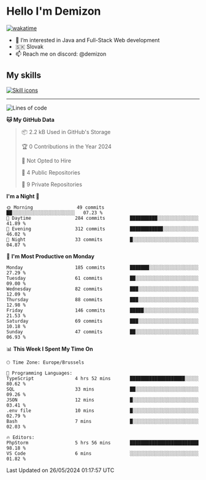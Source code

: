 # Hello I'm Demizon
[![wakatime](https://wakatime.com/badge/user/6ad1949f-d6d7-44f9-9eee-c35e54cc499b.svg)](https://wakatime.com/@6ad1949f-d6d7-44f9-9eee-c35e54cc499b)
- 👀 I’m interested in Java and Full-Stack Web development
- 🇸🇰 Slovak
- 📫 Reach me on discord: @demizon

## My skills
[![Skill icons](https://skillicons.dev/icons?i=java,js,ts,html,css,react,nextjs,tailwind,supabase,py,git,docker,linux,mysql,postgres,mongo&theme=dark)](https://github.com/Demizon3433)

---

<!--START_SECTION:waka-->
![Lines of code](https://img.shields.io/badge/From%20Hello%20World%20I%27ve%20Written-193.0%20thousand%20lines%20of%20code-blue)

**🐱 My GitHub Data** 

> 📦 2.2 kB Used in GitHub's Storage 
 > 
> 🏆 0 Contributions in the Year 2024
 > 
> 🚫 Not Opted to Hire
 > 
> 📜 4 Public Repositories 
 > 
> 🔑 9 Private Repositories 
 > 
**I'm a Night 🦉** 

```text
🌞 Morning                49 commits          ██░░░░░░░░░░░░░░░░░░░░░░░   07.23 % 
🌆 Daytime                284 commits         ██████████░░░░░░░░░░░░░░░   41.89 % 
🌃 Evening                312 commits         ████████████░░░░░░░░░░░░░   46.02 % 
🌙 Night                  33 commits          █░░░░░░░░░░░░░░░░░░░░░░░░   04.87 % 
```
📅 **I'm Most Productive on Monday** 

```text
Monday                   185 commits         ███████░░░░░░░░░░░░░░░░░░   27.29 % 
Tuesday                  61 commits          ██░░░░░░░░░░░░░░░░░░░░░░░   09.00 % 
Wednesday                82 commits          ███░░░░░░░░░░░░░░░░░░░░░░   12.09 % 
Thursday                 88 commits          ███░░░░░░░░░░░░░░░░░░░░░░   12.98 % 
Friday                   146 commits         █████░░░░░░░░░░░░░░░░░░░░   21.53 % 
Saturday                 69 commits          ███░░░░░░░░░░░░░░░░░░░░░░   10.18 % 
Sunday                   47 commits          ██░░░░░░░░░░░░░░░░░░░░░░░   06.93 % 
```


📊 **This Week I Spent My Time On** 

```text
🕑︎ Time Zone: Europe/Brussels

💬 Programming Languages: 
TypeScript               4 hrs 52 mins       ████████████████████░░░░░   80.62 % 
SQL                      33 mins             ██░░░░░░░░░░░░░░░░░░░░░░░   09.26 % 
JSON                     12 mins             █░░░░░░░░░░░░░░░░░░░░░░░░   03.41 % 
.env file                10 mins             █░░░░░░░░░░░░░░░░░░░░░░░░   02.79 % 
Bash                     7 mins              █░░░░░░░░░░░░░░░░░░░░░░░░   02.03 % 

🔥 Editors: 
PhpStorm                 5 hrs 56 mins       █████████████████████████   98.18 % 
VS Code                  6 mins              ░░░░░░░░░░░░░░░░░░░░░░░░░   01.82 % 
```


 Last Updated on 26/05/2024 01:17:57 UTC
<!--END_SECTION:waka-->
